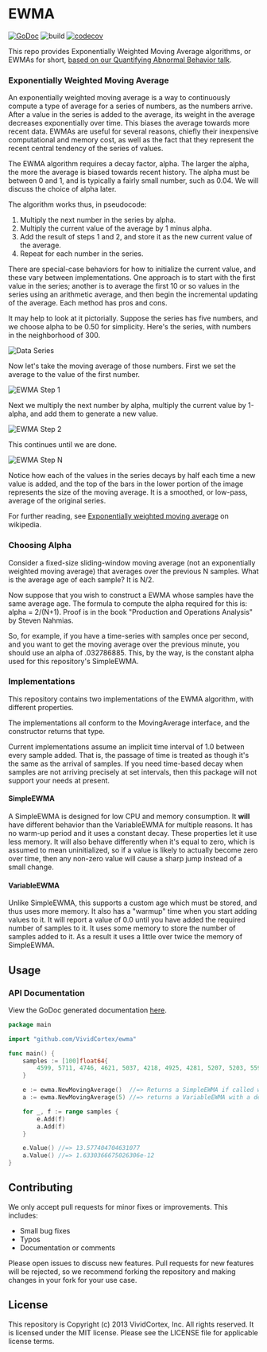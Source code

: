 # EWMA

[![GoDoc](https://godoc.org/github.com/VividCortex/ewma?status.svg)](https://godoc.org/github.com/VividCortex/ewma)
![build](https://github.com/VividCortex/ewma/workflows/build/badge.svg)
[![codecov](https://codecov.io/gh/VividCortex/ewma/branch/master/graph/badge.svg)](https://codecov.io/gh/VividCortex/ewma)

This repo provides Exponentially Weighted Moving Average algorithms, or EWMAs for short, [based on our
Quantifying Abnormal Behavior talk](https://vividcortex.com/blog/2013/07/23/a-fast-go-library-for-exponential-moving-averages/).

### Exponentially Weighted Moving Average

An exponentially weighted moving average is a way to continuously compute a type of
average for a series of numbers, as the numbers arrive. After a value in the series is
added to the average, its weight in the average decreases exponentially over time. This
biases the average towards more recent data. EWMAs are useful for several reasons, chiefly
their inexpensive computational and memory cost, as well as the fact that they represent
the recent central tendency of the series of values.

The EWMA algorithm requires a decay factor, alpha. The larger the alpha, the more the average
is biased towards recent history. The alpha must be between 0 and 1, and is typically
a fairly small number, such as 0.04. We will discuss the choice of alpha later.

The algorithm works thus, in pseudocode:

1. Multiply the next number in the series by alpha.
2. Multiply the current value of the average by 1 minus alpha.
3. Add the result of steps 1 and 2, and store it as the new current value of the average.
4. Repeat for each number in the series.

There are special-case behaviors for how to initialize the current value, and these vary
between implementations. One approach is to start with the first value in the series;
another is to average the first 10 or so values in the series using an arithmetic average,
and then begin the incremental updating of the average. Each method has pros and cons.

It may help to look at it pictorially. Suppose the series has five numbers, and we choose
alpha to be 0.50 for simplicity. Here's the series, with numbers in the neighborhood of 300.

![Data Series](https://user-images.githubusercontent.com/279875/28242350-463289a2-6977-11e7-88ca-fd778ccef1f0.png)

Now let's take the moving average of those numbers. First we set the average to the value
of the first number.

![EWMA Step 1](https://user-images.githubusercontent.com/279875/28242353-464c96bc-6977-11e7-9981-dc4e0789c7ba.png)

Next we multiply the next number by alpha, multiply the current value by 1-alpha, and add
them to generate a new value.

![EWMA Step 2](https://user-images.githubusercontent.com/279875/28242351-464abefa-6977-11e7-95d0-43900f29bef2.png)

This continues until we are done.

![EWMA Step N](https://user-images.githubusercontent.com/279875/28242352-464c58f0-6977-11e7-8cd0-e01e4efaac7f.png)

Notice how each of the values in the series decays by half each time a new value
is added, and the top of the bars in the lower portion of the image represents the
size of the moving average. It is a smoothed, or low-pass, average of the original
series.

For further reading, see [Exponentially weighted moving average](http://en.wikipedia.org/wiki/Moving_average#Exponential_moving_average) on wikipedia.

### Choosing Alpha

Consider a fixed-size sliding-window moving average (not an exponentially weighted moving average)
that averages over the previous N samples. What is the average age of each sample? It is N/2.

Now suppose that you wish to construct a EWMA whose samples have the same average age. The formula
to compute the alpha required for this is: alpha = 2/(N+1). Proof is in the book
"Production and Operations Analysis" by Steven Nahmias.

So, for example, if you have a time-series with samples once per second, and you want to get the
moving average over the previous minute, you should use an alpha of .032786885. This, by the way,
is the constant alpha used for this repository's SimpleEWMA.

### Implementations

This repository contains two implementations of the EWMA algorithm, with different properties.

The implementations all conform to the MovingAverage interface, and the constructor returns
that type.

Current implementations assume an implicit time interval of 1.0 between every sample added.
That is, the passage of time is treated as though it's the same as the arrival of samples.
If you need time-based decay when samples are not arriving precisely at set intervals, then
this package will not support your needs at present.

#### SimpleEWMA

A SimpleEWMA is designed for low CPU and memory consumption. It **will** have different behavior than the VariableEWMA
for multiple reasons. It has no warm-up period and it uses a constant
decay.  These properties let it use less memory.  It will also behave
differently when it's equal to zero, which is assumed to mean
uninitialized, so if a value is likely to actually become zero over time,
then any non-zero value will cause a sharp jump instead of a small change.

#### VariableEWMA

Unlike SimpleEWMA, this supports a custom age which must be stored, and thus uses more memory.
It also has a "warmup" time when you start adding values to it. It will report a value of 0.0
until you have added the required number of samples to it. It uses some memory to store the
number of samples added to it. As a result it uses a little over twice the memory of SimpleEWMA.

## Usage

### API Documentation

View the GoDoc generated documentation [here](http://godoc.org/github.com/VividCortex/ewma).

```go
package main

import "github.com/VividCortex/ewma"

func main() {
	samples := [100]float64{
		4599, 5711, 4746, 4621, 5037, 4218, 4925, 4281, 5207, 5203, 5594, 5149,
	}

	e := ewma.NewMovingAverage()  //=> Returns a SimpleEWMA if called without params
	a := ewma.NewMovingAverage(5) //=> returns a VariableEWMA with a decay of 2 / (5 + 1)

	for _, f := range samples {
		e.Add(f)
		a.Add(f)
	}

	e.Value() //=> 13.577404704631077
	a.Value() //=> 1.6330366675026306e-12
}
```

## Contributing

We only accept pull requests for minor fixes or improvements. This includes:

* Small bug fixes
* Typos
* Documentation or comments

Please open issues to discuss new features. Pull requests for new features will be rejected,
so we recommend forking the repository and making changes in your fork for your use case.

## License

This repository is Copyright (c) 2013 VividCortex, Inc. All rights reserved.
It is licensed under the MIT license. Please see the LICENSE file for applicable license terms.
